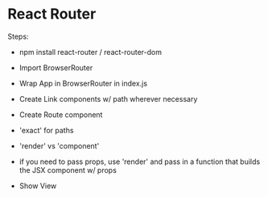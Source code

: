 # React Router

Steps:

* npm install react-router / react-router-dom
* Import BrowserRouter
* Wrap App in BrowserRouter in index.js
* Create Link components w/ path wherever necessary
* Create Route component
* 'exact' for paths
* 'render' vs 'component'
* if you need to pass props, use 'render' and pass in a function that builds the JSX component w/ props

* Show View 
